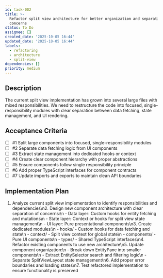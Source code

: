 ```yaml
---
id: task-002
title: >-
  Refactor split view architecture for better organization and separation of
  concerns
status: To Do
assignee: []
created_date: '2025-10-05 16:44'
updated_date: '2025-10-05 16:44'
labels:
  - refactoring
  - architecture
  - split-view
dependencies: []
priority: medium
---
```


## Description

<!-- SECTION:DESCRIPTION:BEGIN -->
The current split view implementation has grown into several large files with mixed responsibilities. We need to restructure the code into focused, single-responsibility modules with clear separation between data fetching, state management, and UI rendering.
<!-- SECTION:DESCRIPTION:END -->

## Acceptance Criteria
<!-- AC:BEGIN -->
- [ ] #1 Split large components into focused, single-responsibility modules
- [ ] #2 Separate data fetching logic from UI components
- [ ] #3 Extract state management into dedicated hooks or context
- [ ] #4 Create clear component hierarchy with proper abstractions
- [ ] #5 Ensure components follow single responsibility principle
- [ ] #6 Add proper TypeScript interfaces for component contracts
- [ ] #7 Update imports and exports to maintain clean API boundaries
<!-- AC:END -->

## Implementation Plan

<!-- SECTION:PLAN:BEGIN -->
1. Analyze current split view implementation to identify responsibilities and dependencies\n2. Design new component architecture with clear separation of concerns:\n   - Data layer: Custom hooks for entity fetching and mutations\n   - State layer: Context or hooks for split view state management\n   - UI layer: Pure presentational components\n3. Create dedicated modules:\n   - hooks/ - Custom hooks for data fetching and state\n   - context/ - Split view context for global state\n   - components/ - Pure UI components\n   - types/ - Shared TypeScript interfaces\n4. Refactor existing components to use new architecture\n5. Update component organization:\n   - Break down EntityPane into smaller components\n   - Extract EntitySelector search and filtering logic\n   - Separate SplitViewLayout state management\n6. Add proper error boundaries and loading states\n7. Test refactored implementation to ensure functionality is preserved
<!-- SECTION:PLAN:END -->
